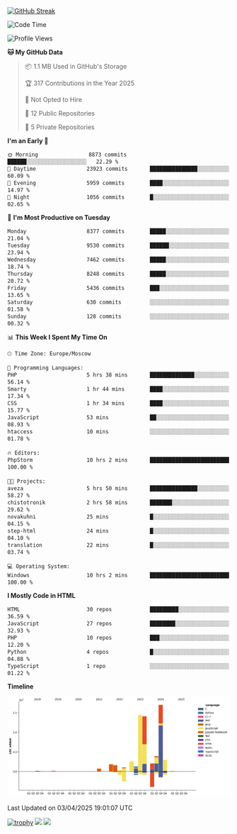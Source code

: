 [![GitHub Streak](https://github-readme-streak-stats.herokuapp.com/?user=yogik10)](https://git.io/streak-stats)
<!--START_SECTION:waka-->
![Code Time](http://img.shields.io/badge/Code%20Time-1%2C235%20hrs%2017%20mins-blue)

![Profile Views](http://img.shields.io/badge/Profile%20Views-0-blue)

**🐱 My GitHub Data** 

> 📦 1.1 MB Used in GitHub's Storage 
 > 
> 🏆 317 Contributions in the Year 2025
 > 
> 🚫 Not Opted to Hire
 > 
> 📜 12 Public Repositories 
 > 
> 🔑 5 Private Repositories 
 > 
**I'm an Early 🐤** 

```text
🌞 Morning                8873 commits        ██████░░░░░░░░░░░░░░░░░░░   22.29 % 
🌆 Daytime                23923 commits       ███████████████░░░░░░░░░░   60.09 % 
🌃 Evening                5959 commits        ████░░░░░░░░░░░░░░░░░░░░░   14.97 % 
🌙 Night                  1056 commits        █░░░░░░░░░░░░░░░░░░░░░░░░   02.65 % 
```
📅 **I'm Most Productive on Tuesday** 

```text
Monday                   8377 commits        █████░░░░░░░░░░░░░░░░░░░░   21.04 % 
Tuesday                  9530 commits        ██████░░░░░░░░░░░░░░░░░░░   23.94 % 
Wednesday                7462 commits        █████░░░░░░░░░░░░░░░░░░░░   18.74 % 
Thursday                 8248 commits        █████░░░░░░░░░░░░░░░░░░░░   20.72 % 
Friday                   5436 commits        ███░░░░░░░░░░░░░░░░░░░░░░   13.65 % 
Saturday                 630 commits         ░░░░░░░░░░░░░░░░░░░░░░░░░   01.58 % 
Sunday                   128 commits         ░░░░░░░░░░░░░░░░░░░░░░░░░   00.32 % 
```


📊 **This Week I Spent My Time On** 

```text
🕑︎ Time Zone: Europe/Moscow

💬 Programming Languages: 
PHP                      5 hrs 38 mins       ██████████████░░░░░░░░░░░   56.14 % 
Smarty                   1 hr 44 mins        ████░░░░░░░░░░░░░░░░░░░░░   17.34 % 
CSS                      1 hr 34 mins        ████░░░░░░░░░░░░░░░░░░░░░   15.77 % 
JavaScript               53 mins             ██░░░░░░░░░░░░░░░░░░░░░░░   08.93 % 
htaccess                 10 mins             ░░░░░░░░░░░░░░░░░░░░░░░░░   01.78 % 

🔥 Editors: 
PhpStorm                 10 hrs 2 mins       █████████████████████████   100.00 % 

🐱‍💻 Projects: 
aveza                    5 hrs 50 mins       ███████████████░░░░░░░░░░   58.27 % 
chistotronik             2 hrs 58 mins       ███████░░░░░░░░░░░░░░░░░░   29.62 % 
novakuhni                25 mins             █░░░░░░░░░░░░░░░░░░░░░░░░   04.15 % 
step-html                24 mins             █░░░░░░░░░░░░░░░░░░░░░░░░   04.10 % 
translation              22 mins             █░░░░░░░░░░░░░░░░░░░░░░░░   03.74 % 

💻 Operating System: 
Windows                  10 hrs 2 mins       █████████████████████████   100.00 % 
```

**I Mostly Code in HTML** 

```text
HTML                     30 repos            █████████░░░░░░░░░░░░░░░░   36.59 % 
JavaScript               27 repos            ████████░░░░░░░░░░░░░░░░░   32.93 % 
PHP                      10 repos            ███░░░░░░░░░░░░░░░░░░░░░░   12.20 % 
Python                   4 repos             █░░░░░░░░░░░░░░░░░░░░░░░░   04.88 % 
TypeScript               1 repo              ░░░░░░░░░░░░░░░░░░░░░░░░░   01.22 % 
```



**Timeline**

![Lines of Code chart](https://raw.githubusercontent.com/Yogik10/Yogik10/main/assets/bar_graph.png)


 Last Updated on 03/04/2025 19:01:07 UTC
<!--END_SECTION:waka-->
[![trophy](https://github-profile-trophy.vercel.app/?username=yogik10)](https://github.com/ryo-ma/github-profile-trophy)
![](https://github-profile-summary-cards.vercel.app/api/cards/profile-details?username=yogik10&theme=solarized_dark)
![](https://github-profile-summary-cards.vercel.app/api/cards/most-commit-language?username=yogik10&theme=solarized_dark)


